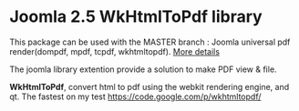 Joomla 2.5 WkHtmlToPdf library
========================

This package can be used with the MASTER branch :
Joomla universal pdf render(dompdf, mpdf, tcpdf, wkhtmltopdf).
[More details](http://studio42.github.io/joomla-pdf-document-view/index.html)

The joomla library extention provide a solution to make PDF view & file.

<strong>WkHtmlToPdf</strong>, convert html to pdf using the webkit rendering engine, and qt. The fastest on my test
https://code.google.com/p/wkhtmltopdf/
